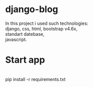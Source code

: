 # django-blog
In this project i used such technologies:<br>
  django, css, html, bootstrap v4.6x, <br>
  standart datebase, <br>
  javascript.
<h1>Start app</h1><br>
pip install -r requirements.txt
